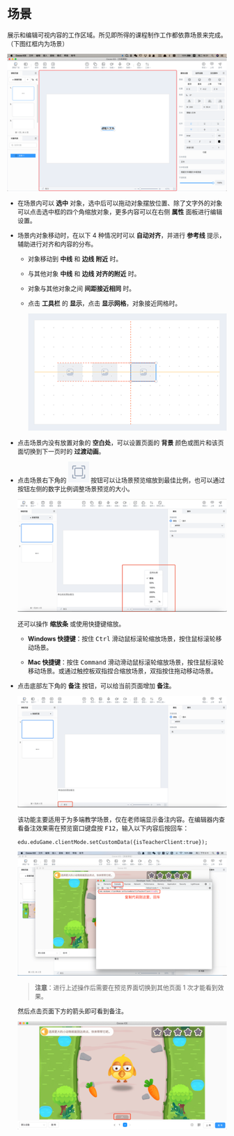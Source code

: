 # 场景

展示和编辑可视内容的工作区域。所见即所得的课程制作工作都依靠场景来完成。（下图红框内为场景）

![场景](img/scene.png)

- 在场景内可以 **选中** 对象，选中后可以拖动对象摆放位置、除了文字外的对象可以点击选中框的四个角缩放对象，更多内容可以在右侧 **属性** 面板进行编辑设置。

- 场景内对象移动时，在以下 4 种情况时可以 **自动对齐**，并进行 **参考线** 提示，辅助进行对齐和内容的分布。
    - 对象移动到 **中线** 和 **边线** **附近** 时。
    - 与其他对象 **中线** 和 **边线** **对齐的附近** 时。
    - 对象与其他对象之间 **间距接近相同** 时。
    - 点击 **工具栏** 的 **显示**，点击 **显示网格**，对象接近网格时。

        ![参考线](img/guide_line.png)

- 点击场景内没有放置对象的 **空白处**，可以设置页面的 **背景** 颜色或图片和该页面切换到下一页时的 **过渡动画**。

- 点击场景右下角的 ![最佳](img/best.png) 按钮可以让场景预览缩放到最佳比例，也可以通过按钮左侧的数字比例调整场景预览的大小。

    ![调整尺寸](img/scenesize.png)

    还可以操作 **缩放条** 或使用快捷键缩放。

    - **Windows 快捷键**：按住 <kbd>Ctrl</kbd> 滑动鼠标滚轮缩放场景，按住鼠标滚轮移动场景。

    - **Mac 快捷键**：按住 <kbd>Command</kbd> 滑动滑动鼠标滚轮缩放场景，按住鼠标滚轮移动场景。或通过触控板双指捏合缩放场景，双指按住拖动移动场景。

- 点击底部左下角的 **备注** 按钮，可以给当前页面增加 **备注**。

    ![备注](img/remarks.png)

    该功能主要适用于为多端教学场景，仅在老师端显示备注内容。在编辑器内查看备注效果需在预览窗口键盘按 <kbd>F12</kbd>，输入以下内容后按回车：

    ```
    edu.eduGame.clientMode.setCustomData({isTeacherClient:true});
    ```

    ![预览备注方法](img/dev_window.png)

    > **注意**：进行上述操作后需要在预览界面切换到其他页面 1 次才能看到效果。

    然后点击页面下方的箭头即可看到备注。

    ![备注](img/tips.png)
